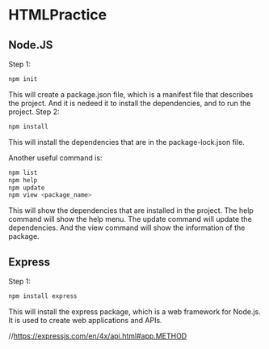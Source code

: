 # HTMLPractice

## Node.JS 
Step 1:
```bash
npm init 
```
This will create a package.json file, which is a manifest file that describes the project. And it is nedeed it to install the dependencies, and to run the project.
Step 2:
```bash 
npm install 
```
This will install the dependencies that are in the package-lock.json file.

Another useful command is:
```bash 
npm list 
npm help
npm update
npm view <package_name>
```
This will show the dependencies that are installed in the project. The help command will show the help menu. The update command will update the dependencies. And the view command will show the information of the package.

## Express
Step 1:
```bash
npm install express
```
This will install the express package, which is a web framework for Node.js. It is used to create web applications and APIs.

//https://expressjs.com/en/4x/api.html#app.METHOD
